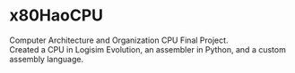 # x80HaoCPU
Computer Architecture and Organization CPU Final Project.  
Created a CPU in Logisim Evolution, an assembler in Python, and a custom assembly language.
